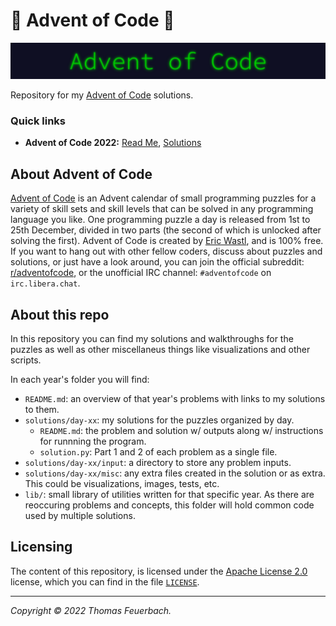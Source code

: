 🎄 Advent of Code 🎄
==============

![AoC2022 logo](https://raw.githubusercontent.com/tfeuerbach/advent-of-code/main/aoc.png)

Repository for my [Advent of Code](#about-advent-of-code) solutions.

### Quick links

- **Advent of Code 2022:** [Read Me][2022-wal], [Solutions][2022-sol]

About Advent of Code
--------------------

[Advent of Code][aoc-about] is an Advent calendar of small programming puzzles
for a variety of skill sets and skill levels that can be solved in any
programming language you like. One programming puzzle a day is released from 1st
to 25th December, divided in two parts (the second of which is unlocked after
solving the first). Advent of Code is created by [Eric Wastl][aoc-eric], and is
100% free. If you want to hang out with other fellow coders, discuss about puzzles
and solutions, or just have a look around, you can join the official subreddit: 
[r/adventofcode][aoc-reddit], or the unofficial IRC channel: `#adventofcode` on 
`irc.libera.chat`.


About this repo
---------------
In this repository you can find my solutions and walkthroughs for the puzzles as
well as other miscellaneus things like visualizations and other scripts.

In each year's folder you will find:

- `README.md`: an overview of that year's problems with links to my solutions 
   to them.
- `solutions/day-xx`: my solutions for the puzzles organized by day.
  - `README.md`: the problem and solution w/ outputs along w/ instructions for
     runnning the program.
  - `solution.py`: Part 1 and 2 of each problem as a single file.
- `solutions/day-xx/input`: a directory to store any problem inputs.
- `solutions/day-xx/misc`: any extra files created in the solution or as extra. This
   could be visualizations, images, tests, etc.
- `lib/`: small library of utilities written for that specific year. As there are
   reoccuring problems and concepts, this folder will hold common code used by 
   multiple solutions.


Licensing
---------

The content of this repository, is licensed under the [Apache License 2.0](https://www.apache.org/licenses/LICENSE-2.0) license, 
which you can find in the file [`LICENSE`](/LICENSE).

---

*Copyright &copy; 2022 Thomas Feuerbach.*


[2022-wal]: 2022/README.md
[2022-sol]: 2022/solutions

[aoc-about]:   https://adventofcode.com/2019/about
[aoc-eric]:    https://twitter.com/ericwastl
[aoc-support]: https://adventofcode.com/2019/support
[aoc-reddit]:  https://www.reddit.com/r/adventofcode/
